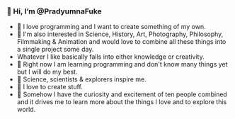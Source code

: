 ### 👋 Hi, I’m @PradyumnaFuke
- 🧭 I love programming and I want to create something of my own.
- 🧠 I'm also interested in Science, History, Art, Photography, Philosophy, Filmmaking & Animation and would love to combine all these things into a single project some day.
- Whatever I like basically falls into either  knowledge or creativity.
- 👾 Right now I am learning programming and don't know many things yet but I will do my best.
- 🚀 Science, scientists & explorers inspire me.
- 🤖 I love to create stuff.
- 🧭 Somehow I have the curiosity and excitement of ten people combined and it drives me to learn more about the things I love and to explore this world.
<!---
PradyumnaFuke/PradyumnaFuke is a ✨ special ✨ repository because its `README.md` (this file) appears on your GitHub profile.
You can click the Preview link to take a look at your changes.
--->
